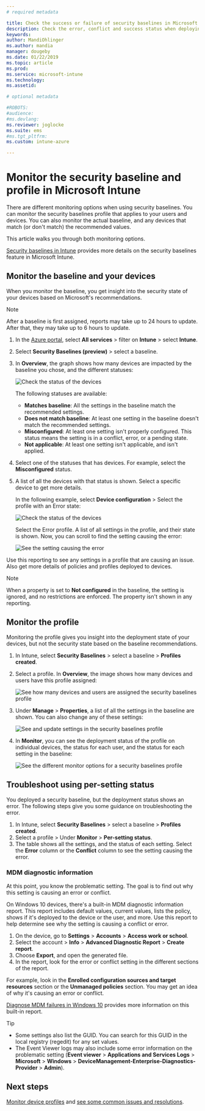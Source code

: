 ```yaml
---
# required metadata

title: Check the success or failure of security baselines in Microsoft Intune - Azure | Microsoft Docs
description: Check the error, conflict and success status when deploying security baselines to users and devices in Microsoft Intune MDM. See how to troubleshoot using client logs, and the report features in Intune.
keywords:
author: MandiOhlinger 
ms.author: mandia
manager: dougeby
ms.date: 01/22/2019
ms.topic: article
ms.prod:
ms.service: microsoft-intune
ms.technology:
ms.assetid: 

# optional metadata

#ROBOTS:
#audience:
#ms.devlang:
ms.reviewer: joglocke
ms.suite: ems
#ms.tgt_pltfrm:
ms.custom: intune-azure

---
```


# Monitor the security baseline and profile in Microsoft Intune

There are different monitoring options when using security baselines. You can monitor the security baselines profile that applies to your users and devices. You can also monitor the actual baseline, and any devices that match (or don't match) the recommended values.

This article walks you through both monitoring options.

[Security baselines in Intune](security-baselines.md) provides more details on the security baselines feature in Microsoft Intune.

## Monitor the baseline and your devices

When you monitor the baseline, you get insight into the security state of your devices based on Microsoft's recommendations.

> [!NOTE]
> After a baseline is first assigned, reports may take up to 24 hours to update. After that, they may take up to 6 hours to update.

1. In the [Azure portal](https://portal.azure.com/), select **All services** > filter on **Intune** > select **Intune**.
2. Select **Security Baselines (preview)** > select a baseline.
3. In **Overview**, the graph shows how many devices are impacted by the baseline you chose, and the different statuses:

    ![Check the status of the devices](./media/security-baselines-monitor/overview.png)

    The following statuses are available:

    - **Matches baseline**: All the settings in the baseline match the recommended settings.
    - **Does not match baseline**: At least one setting in the baseline doesn't match the recommended settings.
    - **Misconfigured**: At least one setting isn't properly configured. This status means the setting is in a conflict, error, or a pending state.
    - **Not applicable**: At least one setting isn't applicable, and isn't applied.

4. Select one of the statuses that has devices. For example, select the **Misconfigured** status.

5. A list of all the devices with that status is shown. Select a specific device to get more details. 

    In the following example, select **Device configuration** > Select the profile with an Error state:

    ![Check the status of the devices](./media/security-baselines-monitor/device-configuration-profile-list.png)

    Select the Error profile. A list of all settings in the profile, and their state is shown. Now, you can scroll to find the setting causing the error:

    ![See the setting causing the error](./media/security-baselines-monitor/profile-with-error-status.png)

Use this reporting to see any settings in a profile that are causing an issue. Also get more details of policies and profiles deployed to devices.

> [!NOTE]
> When a property is set to **Not configured** in the baseline, the setting is ignored, and no restrictions are enforced. The property isn't shown in any reporting.

## Monitor the profile

Monitoring the profile gives you insight into the deployment state of your devices, but not the security state based on the baseline recommendations.

1. In Intune, select **Security Baselines** > select a baseline > **Profiles created**.

2. Select a profile. In **Overview**, the image shows how many devices and users have this profile assigned:

    ![See how many devices and users are assigned the security baselines profile](./media/security-baselines-monitor/existing-profile-overview.png)

3. Under **Manage** > **Properties**, a list of all the settings in the baseline are shown. You can also change any of these settings:

    ![See and update settings in the security baselines profile](./media/security-baselines-monitor/manage-settings.png)

4. In **Monitor**, you can see the deployment status of the profile on individual devices, the status for each user, and the status for each setting in the baseline:

    ![See the different monitor options for a security baselines profile](./media/security-baselines-monitor/monitor-status-options.png)

## Troubleshoot using per-setting status

You deployed a security baseline, but the deployment status shows an error. The following steps give you some guidance on troubleshooting the error.

1. In Intune, select **Security Baselines** > select a baseline > **Profiles created**.
2. Select a profile > Under **Monitor** > **Per-setting status**.
3. The table shows all the settings, and the status of each setting. Select the **Error** column or the **Conflict** column to see the setting causing the error.

### MDM diagnostic information

At this point, you know the problematic setting. The goal is to find out why this setting is causing an error or conflict. 

On Windows 10 devices, there's a built-in MDM diagnostic information report. This report includes default values, current values, lists the policy, shows if it's deployed to the device or the user, and more. Use this report to help determine see why the setting is causing a conflict or error.

1. On the device, go to **Settings** > **Accounts** > **Access work or school**.
2. Select the account > **Info** > **Advanced Diagnostic Report** > **Create report**.
3. Choose **Export**, and open the generated file.
4. In the report, look for the error or conflict setting in the different sections of the report.

  For example, look in the **Enrolled configuration sources and target resources** section or the **Unmanaged policies** section. You may get an idea of why it's causing an error or conflict.

[Diagnose MDM failures in Windows 10](https://docs.microsoft.com/windows/client-management/mdm/diagnose-mdm-failures-in-windows-10) provides more information on this built-in report.

> [!TIP]
> - Some settings also list the GUID. You can search for this GUID in the local registry (regedit) for any set values.
> - The Event Viewer logs may also include some error information on the problematic setting (**Event viewer** > **Applications and Services Logs** > **Microsoft** > **Windows** > **DeviceManagement-Enterprise-Diagnostics-Provider** > **Admin**).

## Next steps

[Monitor device profiles](device-profile-monitor.md) and [see some common issues and resolutions](device-profile-troubleshoot.md).
